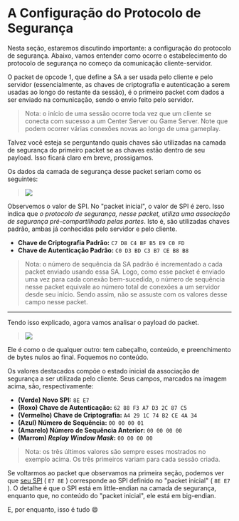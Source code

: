 # **A Configuração do Protocolo de Segurança**

Nesta seção, estaremos discutindo importante: a configuração do protocolo de segurança. Abaixo, vamos entender como ocorre o estabelecimento do protocolo de segurança no começo da comunicação cliente-servidor.

O packet de opcode 1, que define a SA a ser usada pelo cliente e pelo servidor (essencialmente, as chaves de criptografia e autenticação a serem usadas ao longo do restante da sessão), é o primeiro packet com dados a ser enviado na comunicação, sendo o envio feito pelo servidor.

> Nota: o início de uma sessão ocorre toda vez que um cliente se conecta com sucesso a um Center Server ou Game Server. Note que podem ocorrer várias conexões novas ao longo de uma gameplay.

Talvez você esteja se perguntando quais chaves são utilizadas na camada de segurança do primeiro packet se as chaves estão dentro de seu payload. Isso ficará claro em breve, prossigamos. 

Os dados da camada de segurança desse packet seriam como os seguintes:

> ![](https://i.imgur.com/jD40Gtt.png)

Observemos o valor de SPI. No "packet inicial", o valor de SPI é zero. Isso indica que _o protocolo de segurança, nesse packet, utiliza uma associação de segurança pré-compartilhada pelas partes_. Isto é, são utilizadas chaves padrão, ambas já conhecidas pelo servidor e pelo cliente.

* **Chave de Criptografia Padrão:** `C7 D8 C4 BF B5 E9 C0 FD`
* **Chave de Autenticação Padrão:** `C0 D3 BD C3 B7 CE B8 B8`

> Nota: o número de sequência da SA padrão é incrementado a cada packet enviado usando essa SA. Logo, como esse packet é enviado uma vez para cada conexão bem-sucedida, o número de sequência nesse packet equivale ao número total de conexões a um servidor desde seu início. Sendo assim, não se assuste com os valores desse campo nesse packet.

---

Tendo isso explicado, agora vamos analisar o payload do packet.
> ![](https://i.imgur.com/RRBIfbO.png)

Ele é como o de qualquer outro: tem cabeçalho, conteúdo, e preenchimento de bytes nulos ao final. Foquemos no conteúdo.

Os valores destacados compõe o estado inicial da associação de segurança a ser utilizada pelo cliente. Seus campos, marcados na imagem acima, são, respectivamente:

* **(Verde) Novo SPI:** `8E E7`
* **(Roxo) Chave de Autenticação:** `62 88 F3 A7 D3 2C 87 C5`
* **(Vermelho) Chave de Criptografia:** `A4 29 1C 74 B2 CE 4A 34`
* **(Azul) Número de Sequência:** `00 00 00 01`
* **(Amarelo) Número de Sequência Anterior:** `00 00 00 00`
* **(Marrom) _Replay Window Mask_:** `00 00 00 00`

> Nota: os três últimos valores são sempre esses mostrados no exemplo acima. Os três primeiros variam para cada sessão criada.

Se voltarmos ao packet que observamos na primeira seção, podemos ver que [seu SPI](./A%20Camada%20de%20Segurança.md#Índice-dos-Parâmetros-de-Segurança-(SPI)) ( `E7 8E` ) corresponde ao SPI definido no "packet inicial" ( `8E E7` ). O detalhe é que o SPI está em little-endian na camada de segurança, enquanto que, no conteúdo do "packet inicial", ele está em big-endian.

E, por enquanto, isso é tudo :smile: